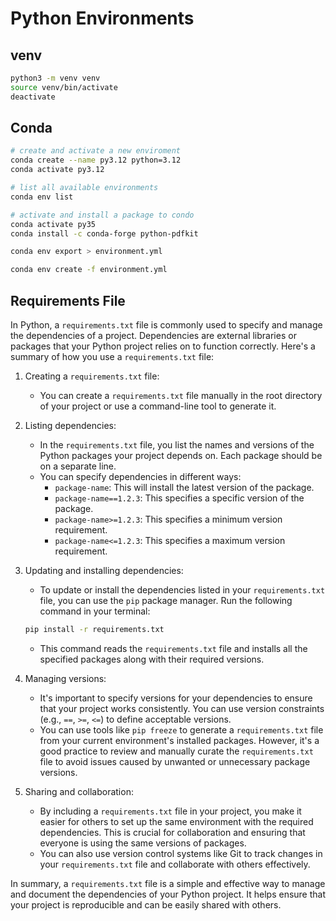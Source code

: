 # Python Environments

## venv

```sh
python3 -m venv venv
source venv/bin/activate
deactivate
```

## Conda

```sh
# create and activate a new enviroment
conda create --name py3.12 python=3.12 
conda activate py3.12
```

```sh
# list all available environments
conda env list
```

```sh
# activate and install a package to condo
conda activate py35
conda install -c conda-forge python-pdfkit
```

```sh
conda env export > environment.yml
```

```sh
conda env create -f environment.yml
```

## Requirements File

In Python, a `requirements.txt` file is commonly used to specify and manage the dependencies of a project. Dependencies are external libraries or packages that your Python project relies on to function correctly. Here's a summary of how you use a `requirements.txt` file:

1. Creating a `requirements.txt` file:
   - You can create a `requirements.txt` file manually in the root directory of your project or use a command-line tool to generate it.

2. Listing dependencies:
   - In the `requirements.txt` file, you list the names and versions of the Python packages your project depends on. Each package should be on a separate line.
   - You can specify dependencies in different ways:
     - `package-name`: This will install the latest version of the package.
     - `package-name==1.2.3`: This specifies a specific version of the package.
     - `package-name>=1.2.3`: This specifies a minimum version requirement.
     - `package-name<=1.2.3`: This specifies a maximum version requirement.

3. Updating and installing dependencies:
   - To update or install the dependencies listed in your `requirements.txt` file, you can use the `pip` package manager. Run the following command in your terminal:

    ```sh
    pip install -r requirements.txt
    ```

   - This command reads the `requirements.txt` file and installs all the specified packages along with their required versions.

4. Managing versions:
   - It's important to specify versions for your dependencies to ensure that your project works consistently. You can use version constraints (e.g., `==`, `>=`, `<=`) to define acceptable versions.
   - You can use tools like `pip freeze` to generate a `requirements.txt` file from your current environment's installed packages. However, it's a good practice to review and manually curate the `requirements.txt` file to avoid issues caused by unwanted or unnecessary package versions.

5. Sharing and collaboration:
   - By including a `requirements.txt` file in your project, you make it easier for others to set up the same environment with the required dependencies. This is crucial for collaboration and ensuring that everyone is using the same versions of packages.
   - You can also use version control systems like Git to track changes in your `requirements.txt` file and collaborate with others effectively.

In summary, a `requirements.txt` file is a simple and effective way to manage and document the dependencies of your Python project. It helps ensure that your project is reproducible and can be easily shared with others.
